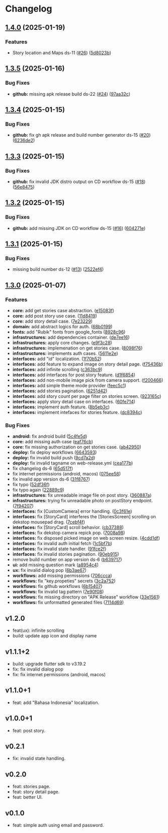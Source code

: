 # Changelog

## [1.4.0](https://github.com/KeidsID/dicoding_story_fl/compare/dicoding_story_fl-v1.3.5...dicoding_story_fl-v1.4.0) (2025-01-19)


### Features

* Story location and Maps ds-11 ([#26](https://github.com/KeidsID/dicoding_story_fl/issues/26)) ([5d8023b](https://github.com/KeidsID/dicoding_story_fl/commit/5d8023b630ef0caf3154761fd17e82d19fa16d1c))

## [1.3.5](https://github.com/KeidsID/dicoding_story_fl/compare/dicoding_story_fl-v1.3.4...dicoding_story_fl-v1.3.5) (2025-01-16)


### Bug Fixes

* **github:** missing apk release build ds-22 ([#24](https://github.com/KeidsID/dicoding_story_fl/issues/24)) ([97aa32c](https://github.com/KeidsID/dicoding_story_fl/commit/97aa32cc1e285cb21c232244f7f34fda7053aad5))

## [1.3.4](https://github.com/KeidsID/dicoding_story_fl/compare/dicoding_story_fl-v1.3.3...dicoding_story_fl-v1.3.4) (2025-01-15)


### Bug Fixes

* **github:** fix gh apk release and build number generator ds-15 ([#20](https://github.com/KeidsID/dicoding_story_fl/issues/20)) ([6236de2](https://github.com/KeidsID/dicoding_story_fl/commit/6236de21f735c8f10036d1e663d6c796037945db))

## [1.3.3](https://github.com/KeidsID/dicoding_story_fl/compare/dicoding_story_fl-v1.3.2...dicoding_story_fl-v1.3.3) (2025-01-15)


### Bug Fixes

* **github:** fix invalid JDK distro output on CD workflow ds-15 ([#18](https://github.com/KeidsID/dicoding_story_fl/issues/18)) ([56e8475](https://github.com/KeidsID/dicoding_story_fl/commit/56e84758676da3a8b41c2b531a47ebd0e2b364da))

## [1.3.2](https://github.com/KeidsID/dicoding_story_fl/compare/dicoding_story_fl-v1.3.1...dicoding_story_fl-v1.3.2) (2025-01-15)


### Bug Fixes

* **github:** add missing JDK on CD workflow ds-15 ([#16](https://github.com/KeidsID/dicoding_story_fl/issues/16)) ([604271e](https://github.com/KeidsID/dicoding_story_fl/commit/604271e24ff6e8d6083ce2d0232747ff34537b53))

## [1.3.1](https://github.com/KeidsID/dicoding_story_fl/compare/dicoding_story_fl-v1.3.0...dicoding_story_fl-v1.3.1) (2025-01-15)


### Bug Fixes

* missing build number ds-12 ([#13](https://github.com/KeidsID/dicoding_story_fl/issues/13)) ([2522ef4](https://github.com/KeidsID/dicoding_story_fl/commit/2522ef4f9e7dcc515f81a912628b6d83cf9ff824))

## [1.3.0](https://github.com/KeidsID/dicoding_story_fl/compare/dicoding_story_fl-v1.2.0...dicoding_story_fl-v1.3.0) (2025-01-07)


### Features

* **core:** add get stories case abstraction. ([e15083f](https://github.com/KeidsID/dicoding_story_fl/commit/e15083fb2613743961380680af6f000f45f49678))
* **core:** add post story use case. ([11d8419](https://github.com/KeidsID/dicoding_story_fl/commit/11d84197066868e174977497a07c26866fb43494))
* **core:** add story detail case. ([7e23229](https://github.com/KeidsID/dicoding_story_fl/commit/7e23229c983e7721d54d2318c122e7eaadfe31ef))
* **domain:** add abstract logics for auth. ([68b0199](https://github.com/KeidsID/dicoding_story_fl/commit/68b01996485600b9d6112bc1942332d6b34dfba3))
* **fonts:** add "Rubik" fonts from google_fonts ([8928c96](https://github.com/KeidsID/dicoding_story_fl/commit/8928c96431e0d61ca794885e54c10c07dc8f4f16))
* **infrastructures:** add dependencies container. ([de7ee16](https://github.com/KeidsID/dicoding_story_fl/commit/de7ee162be2507c83627aa4bca20b9944fc04ea0))
* **infrastructures:** apply core changes. ([e9f3c28](https://github.com/KeidsID/dicoding_story_fl/commit/e9f3c28c311f8d15b37ddb8f5f5c976536838371))
* **infrastructures:** implemenation on get stories case. ([8098f76](https://github.com/KeidsID/dicoding_story_fl/commit/8098f76d43a4f271170dcd198d224ce5b72393cb))
* **infrastructures:** implements auth cases. ([5611e2e](https://github.com/KeidsID/dicoding_story_fl/commit/5611e2e016bd564b5d9583b38466528535fe2f70))
* **interfaces:** add "id" localization. ([1f70b52](https://github.com/KeidsID/dicoding_story_fl/commit/1f70b52350d719e19dd37629148fc595ff1d5ce3))
* **interfaces:** add feature to expand image on story detail page. ([f75436b](https://github.com/KeidsID/dicoding_story_fl/commit/f75436b883f8be1818caa3ab34852802087650d6))
* **interfaces:** add infinite scrolling ([c363bc9](https://github.com/KeidsID/dicoding_story_fl/commit/c363bc919ab2a8f99bc81313de6deeb61a8430cc))
* **interfaces:** add interfaces for post story feature. ([d1f6854](https://github.com/KeidsID/dicoding_story_fl/commit/d1f68540ac8df37ca15693500d942caaa70b1bab))
* **interfaces:** add non-mobile image pick from camera support. ([f200466](https://github.com/KeidsID/dicoding_story_fl/commit/f200466680e65c9652daa36a6bc24117614673ee))
* **interfaces:** add simple theme mode provider ([feec5c1](https://github.com/KeidsID/dicoding_story_fl/commit/feec5c19bc91669ba992eaf012e437530c635a3c))
* **interfaces:** add stories pagination. ([6251d42](https://github.com/KeidsID/dicoding_story_fl/commit/6251d42f6f620f30a2c49692ac0190ae2b108a04))
* **interfaces:** add story count per page filter on stories screen. ([923165c](https://github.com/KeidsID/dicoding_story_fl/commit/923165cb2c43ff435715af33278b1fa27e3ff385))
* **interfaces:** apply story detail case on interfaces. ([60fe714](https://github.com/KeidsID/dicoding_story_fl/commit/60fe7140556763c6680fc433e3bdafcc389cf8f6))
* **interfaces:** implement auth feature. ([8b5eb3c](https://github.com/KeidsID/dicoding_story_fl/commit/8b5eb3c7ef8fcb3f516f5fefcc151ab18dd2cdd6))
* **interfaces:** implement intefaces for stories feature. ([dc8394c](https://github.com/KeidsID/dicoding_story_fl/commit/dc8394c5648b1d4f008b2004b096cb8c1c4d5442))


### Bug Fixes

* **android:** fix android build ([5c4fe5d](https://github.com/KeidsID/dicoding_story_fl/commit/5c4fe5d425c49b308251ffd00e9a3c0137212ed5))
* **core:** add missing auth case ([eaf76cb](https://github.com/KeidsID/dicoding_story_fl/commit/eaf76cb4d909f015e73abe0d14334329946d0ab3))
* **core:** fix missing authorization on get stories case. ([ab42950](https://github.com/KeidsID/dicoding_story_fl/commit/ab429509c6745d18ebf12a4722399a0089900b27))
* **deploy:** fix deploy workflows ([6643593](https://github.com/KeidsID/dicoding_story_fl/commit/664359373b7060785568e5644c3dea51fb1e7c2e))
* **deploy:** fix invalid build push ([9cd7a2d](https://github.com/KeidsID/dicoding_story_fl/commit/9cd7a2dfdeeb4bf8364ca5db811a68b9d145c5d3))
* **deploy:** fix invalid tagname on web-release.yml ([cea177b](https://github.com/KeidsID/dicoding_story_fl/commit/cea177b9ea3cd208e70a44dcf72496972dc4dbee))
* fix changelog ds-6 ([65d517f](https://github.com/KeidsID/dicoding_story_fl/commit/65d517f5e4ff09ae2935cd8d4d0cdd6e4ee4e699))
* fix internet permissions (android, macos) ([075ee58](https://github.com/KeidsID/dicoding_story_fl/commit/075ee58812c4bc98433ed8abc68f36a796760527))
* fix invalid app version ds-6 ([31f8767](https://github.com/KeidsID/dicoding_story_fl/commit/31f8767bb7728130ce3ca1e25322215c81b36dc7))
* fix typo ([52df36f](https://github.com/KeidsID/dicoding_story_fl/commit/52df36f1bbc5339bcfc990866f097a063131dfc8))
* fix typo again ([22889c9](https://github.com/KeidsID/dicoding_story_fl/commit/22889c98d2c197b61a872f89d909f175a385c2df))
* **infrastructures:** fix unreadable image file on post story. ([360887a](https://github.com/KeidsID/dicoding_story_fl/commit/360887a8b3fb1eaff260121fb6ee555b4592d30d))
* **infrastructures:** trying fix unreadable photo on postStory endpoint. ([7f94207](https://github.com/KeidsID/dicoding_story_fl/commit/7f942079d3418dd5f9fa4cdac135da6635da1bb6))
* **interfaces:** fix [CustomCamera] error handling. ([0c3f61e](https://github.com/KeidsID/dicoding_story_fl/commit/0c3f61eb3b9b657c8cbea067a39b3bd6ac9d51a0))
* **interfaces:** fix [StoryCard] interferes the [StoriesScreen] scrolling on dekstop mousepad drag. ([7cebf4f](https://github.com/KeidsID/dicoding_story_fl/commit/7cebf4f680dbead9cf9adae6a032b6aced3f89d6))
* **interfaces:** fix [StoryCard] scroll behavior. ([cb37388](https://github.com/KeidsID/dicoding_story_fl/commit/cb37388b518e604f710a00425fc33688b9781b9d))
* **interfaces:** fix dekstop camera repick pop. ([7008a98](https://github.com/KeidsID/dicoding_story_fl/commit/7008a9887fae69f987dfd107ee7a707050815198))
* **interfaces:** fix disposed picked image on web screen resize. ([4cdd1df](https://github.com/KeidsID/dicoding_story_fl/commit/4cdd1df16901f21dbe36a91ce7cfc843ba8acf00))
* **interfaces:** fix invalid auth initial fetch ([1c5bf7b](https://github.com/KeidsID/dicoding_story_fl/commit/1c5bf7b38b2f2d2f77d8fefc28ffb4c8836d8381))
* **interfaces:** fix invalid state handler. ([91fce2f](https://github.com/KeidsID/dicoding_story_fl/commit/91fce2f87aa1fc24bfae05e6e16d2fa3a3a04a57))
* **interfaces:** fix invalid stories pagination. ([90eb915](https://github.com/KeidsID/dicoding_story_fl/commit/90eb9154562c2a14ff60e39c466690b2dec4fdf5))
* remove build number on app version ds-6 ([b639717](https://github.com/KeidsID/dicoding_story_fl/commit/b6397178be0161399ed9da4a8fce34d330dee7ae))
* **ui:** add missing question mark ([a8954c4](https://github.com/KeidsID/dicoding_story_fl/commit/a8954c4a02141e19dc4792dd6d0a4adee2b13e36))
* **ux:** fix invalid dialog pop ([6b3ae67](https://github.com/KeidsID/dicoding_story_fl/commit/6b3ae674d4911e3d163867f2cda6258a30643e2d))
* **workflows:** add missing permissions ([706ccca](https://github.com/KeidsID/dicoding_story_fl/commit/706cccaaba34634bf7b397d248fecf88492a6eae))
* **workflows:** fix "key.propeties" secrets ([3c2a752](https://github.com/KeidsID/dicoding_story_fl/commit/3c2a752476642d7a1be301ee0661e9711611fcff))
* **workflows:** fix github workflows ([6b15407](https://github.com/KeidsID/dicoding_story_fl/commit/6b154078a3af5a66f29e136d5b45205f2d1cb761))
* **workflows:** fix invalid tag pattern ([7e90f08](https://github.com/KeidsID/dicoding_story_fl/commit/7e90f08022d5f9898d93a17d26f3bac0ce7f87cb))
* **workflows:** fix missing directory on "APK Release" workflow ([33e1561](https://github.com/KeidsID/dicoding_story_fl/commit/33e1561a87820ca901f7481d7c944380c567cf9b))
* **workflows:** fix unformatted generated files ([7114d69](https://github.com/KeidsID/dicoding_story_fl/commit/7114d6928e264c12b8071480863d7cc00a5cf171))

## v1.2.0

- feat(ux): infinite scrolling
- build: update app icon and display name

## v1.1.1+2

- build: upgrade flutter sdk to v3.19.2
- fix: fix invalid dialog pop
- fix: fix internet permissions (android, macos)

## v1.1.0+1

- feat: add "Bahasa Indonesia" localization.

## v1.0.0+1

- feat: post story.

## v0.2.1

- fix: invalid state handling.

## v0.2.0

- feat: stories page.
- feat: story detail page.
- feat: better UI.

## v0.1.0

- feat: simple auth using email and password.
